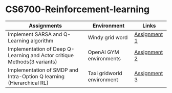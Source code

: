 # CS6700-Reinforcement-learning


| Assignments  |Environment    | Links |
| ----------- | ----------- |----------- |
| Implement SARSA and  Q-Learning algorithm | Windy grid word | [Assignment 1](https://github.com/kankancs21m026/CS6700-Reinforcement-learning/tree/main/PA1)       |
| Implementation of Deep Q-Learning and Actor critique Methods(3 variants) |OpenAI GYM environments| [Assignment 2](https://github.com/kankancs21m026/CS6700-Reinforcement-learning/tree/main/PA1)            |
| Implementation of SMDP and Intra-Option Q learning (Hierarchical RL) | Taxi gridworld environment| [Assignment 3](https://github.com/kankancs21m026/CS6700-Reinforcement-learning/tree/main/PA3)|



